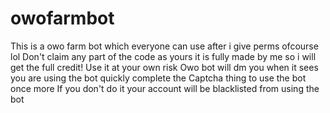 # owofarmbot
This is a owo farm bot which everyone can use after i give perms ofcourse lol
Don't claim any part of the code as yours it is fully made by me so i will get the full credit!
Use it at your own risk
Owo bot will dm you when it sees you are using the bot quickly complete the Captcha thing to use the bot once more
If you don't do it your account will be blacklisted from using the bot 
